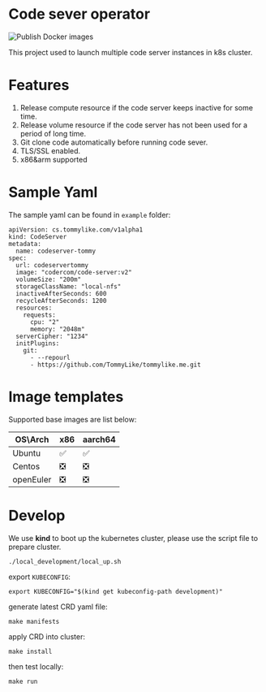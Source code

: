 # Code sever operator
![Publish Docker images](https://github.com/TommyLike/code-server-operator/workflows/Publish%20Docker%20images/badge.svg?branch=stable)

This project used to launch multiple code server instances in k8s cluster.


# Features
1. Release compute resource if the code server keeps inactive for some time.
2. Release volume resource if the code server has not been used for a period of long time.
3. Git clone code automatically before running code sever.
4. TLS/SSL enabled.
5. x86&arm supported

# Sample Yaml
The sample yaml can be found in `example` folder:
```$xslt
apiVersion: cs.tommylike.com/v1alpha1
kind: CodeServer
metadata:
  name: codeserver-tommy
spec:
  url: codeservertommy
  image: "codercom/code-server:v2"
  volumeSize: "200m"
  storageClassName: "local-nfs"
  inactiveAfterSeconds: 600
  recycleAfterSeconds: 1200
  resources:
    requests:
      cpu: "2"
      memory: "2048m"
  serverCipher: "1234"
  initPlugins:
    git:
      - --repourl
      - https://github.com/TommyLike/tommylike.me.git

```

# Image templates
Supported base images are list below:

| OS\Arch   | x86  | aarch64 |
|-----------|------|---------|
| Ubuntu    |  ✅  |  ✅    |
| Centos    |  ❎  |  ❎    |
| openEuler |  ❎  |  ❎    |

# Develop
We use **kind** to boot up the kubernetes cluster, please use the script file to prepare cluster.
```$xslt
./local_development/local_up.sh
```
export `KUBECONFIG`:
```$xslt
export KUBECONFIG="$(kind get kubeconfig-path development)"
```
generate latest CRD yaml file:
```$xslt
make manifests
```
apply CRD into cluster:
```$xslt
make install
```
then test locally:
```$xslt
make run
```


